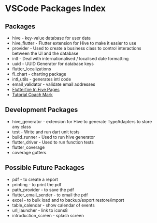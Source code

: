 # VSCode Packages Index

## Packages

- hive - key-value database for user data
- hive_flutter - Flutter extension for Hive to make it easier to use
- provider - Used to create a business class to control interactions between the UI and the database
- intl - Deal with internationalised / localised date formatting
- uuid - UUID Generator for database keys
- flutter_localizations
- fl_chart - charting package
- intl_utils - generates intl code
- email_validator - validate email addresses
- [Flutterfire In Five Pages](flutterfire-in-five-pages.md)
- [Tutorial Coach Mark](tutorial-coach-mark-in-five-pages.md)

## Development Packages

- hive_generator - extension for Hive to generate TypeAdapters to store any class
- test - Write and run dart unit tests
- build_runner - Used to run hive generator
- flutter_driver - Used to run function tests
- flutter_coverage
- coverage gutters

## Possible Future Packages

- pdf - to create a report
- printing - to print the pdf
- path_provider - to save the pdf
- flutter_email_sender - to email the pdf
- excel - to bulk load and to backup/export restore/import
- table_calendar - show calendar of events
- url_launcher - link to icons8
- introduction_screen - splash screen
